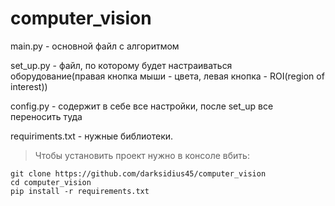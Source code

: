 # computer_vision

main.py - основной файл с алгоритмом

set_up.py - файл, по которому будет настраиваться оборудование(правая кнопка мыши - цвета, левая кнопка - ROI(region of interest))

config.py - содержит в себе все настройки, после set_up все переносить туда

requiriments.txt - нужные библиотеки. 

> Чтобы установить проект нужно в консоле вбить:

```
git clone https://github.com/darksidius45/computer_vision
cd computer_vision
pip install -r requirements.txt
```
